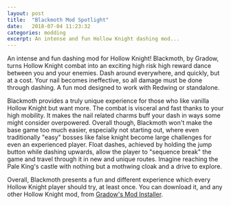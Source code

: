 ```yaml
---
layout: post
title:  "Blackmoth Mod Spotlight"
date:   2018-07-04 11:23:32
categories: modding
excerpt: An intense and fun Hollow Knight dashing mod...
---
```

An intense and fun dashing mod for Hollow Knight! Blackmoth, by Gradow, turns Hollow Knight combat into an exciting high risk high reward dance between you and your enemies. Dash around everywhere, and quickly, but at a cost. Your nail becomes ineffective, so all damage must be done through dashing. A fun mod designed to work with Redwing or standalone.

Blackmoth provides a truly unique experience for those who like vanilla Hollow Knight but want more. The combat is visceral and fast thanks to your high mobility. It makes the nail related charms buff your dash in ways some might consider overpowered. Overall though, Blackmoth won't make the base game too much easier, especially not starting out, where even traditionally "easy" bosses like false knight become large challenges for even an experienced player. Float dashes, achieved by holding the jump button while dashing upwards, allow the player to "sequence break" the game and travel through it in new and unique routes. Imagine reaching the Pale King's castle with nothing but a mothwing cloak and a drive to explore.

Overall, Blackmoth presents a fun and different experience which every Hollow Knight player should try, at least once. You can download it, and any other Hollow Knight mod, from [Gradow's Mod Installer](https://radiance.host/mods/ModInstaller.exe).
